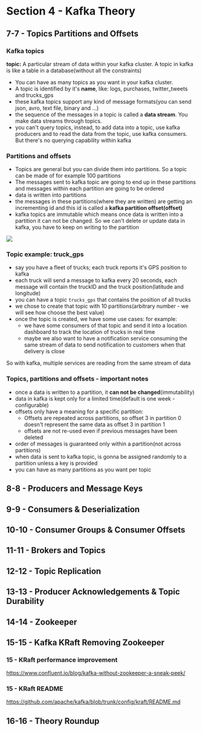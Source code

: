 # Section 4 - Kafka Theory

## 7-7 - Topics Partitions and Offsets
### Kafka topics
**topic:** A particular stream of data within your kafka cluster. A topic in kafka is like a table in a database(without all the constraints)
- You can have as many topics as you want in your kafka cluster.
- A topic is identified by it's **name**, like: logs, purchases, twitter_tweets and trucks_gps
- these kafka topics support any kind of message formats(you can send json, avro, text file, binary and ...)
- the sequence of the messages in a topic is called a **data stream**. You make data streams through topics.
- you can't query topics, instead, to add data into a topic, use kafka producers and to read the data from the topic, use kafka consumers. But there's
no querying capability within kafka

### Partitions and offsets
- Topics are general but you can divide them into partitions. So a topic can be made of for example 100 partitions
- The messages sent to kafka topic are going to end up in these partitions and messages within each partition are going to be ordered
- data is written into partitions
- the messages in these partitions(where they are written) are getting an incrementing id and this id is called a **kafka partition offset(offset)**
- kafka topics are immutable which means once data is written into a partition it can not be changed. So we can't delete or update data in kafka, you
have to keep on writing to the partition

![](./img/7-7-1.png)

### Topic example: truck_gps
- say you have a fleet of trucks; each truck reports it's GPS position to kafka
- each truck will send a message to kafka every 20 seconds, each message will contain the truckID and the truck position(latitude and longitude)
- you can have a topic `trucks_gps` that contains the position of all trucks
- we chose to create that topic with 10 partitions(arbitrary number - we will see how choose the best value)
- once the topic is created, we have some use cases: for example:
    - we have some consumers of that topic and send it into a location dashboard to track the location of trucks in real time
    - maybe we also want to have a notification service consuming the same stream of data to send notification to customers when that delivery is close

So with kafka, multiple services are reading from the same stream of data

### Topics, partitions and offsets - important notes
- once a data is written to a partition, it **can not be changed**(immutability)
- data in kafka is kept only for a limited time(default is one week - configurable)
- offsets only have a meaning for a specific partition:
    - Offsets are repeated across partitions, so offset 3 in partition 0 doesn't represent the
    same data as offset 3 in partition 1
    - offsets are not re-used even if previous messages have been deleted
- order of messages is guaranteed only within a partition(not across partitions)
- when data is sent to kafka topic, is gonna be assigned randomly to a partition unless a key is provided
- you can have as many partitions as you want per topic

## 8-8 - Producers and Message Keys
## 9-9 - Consumers & Deserialization
## 10-10 - Consumer Groups & Consumer Offsets
## 11-11 - Brokers and Topics
## 12-12 - Topic Replication
## 13-13 - Producer Acknowledgements & Topic Durability
## 14-14 - Zookeeper
## 15-15 - Kafka KRaft Removing Zookeeper

### 15 - KRaft performance improvement
https://www.confluent.io/blog/kafka-without-zookeeper-a-sneak-peek/

### 15 - KRaft README
https://github.com/apache/kafka/blob/trunk/config/kraft/README.md

## 16-16 - Theory Roundup